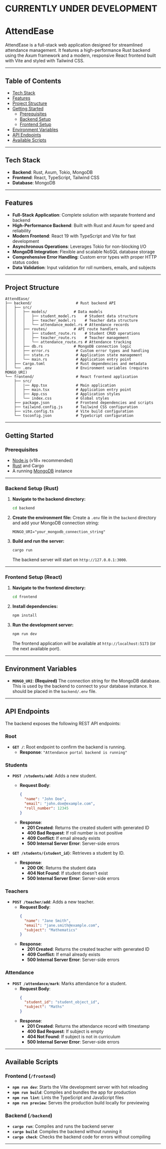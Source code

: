 # CURRENTLY UNDER DEVELOPMENT

# AttendEase

AttendEase is a full-stack web application designed for streamlined attendance management. It features a high-performance Rust backend using the Axum framework and a modern, responsive React frontend built with Vite and styled with Tailwind CSS.

---

## Table of Contents

- [Tech Stack](#tech-stack)
- [Features](#features)
- [Project Structure](#project-structure)
- [Getting Started](#getting-started)
  - [Prerequisites](#prerequisites)
  - [Backend Setup](#backend-setup)
  - [Frontend Setup](#frontend-setup)
- [Environment Variables](#environment-variables)
- [API Endpoints](#api-endpoints)
- [Available Scripts](#available-scripts)

---

## Tech Stack

- **Backend**: Rust, Axum, Tokio, MongoDB
- **Frontend**: React, TypeScript, Tailwind CSS
- **Database**: MongoDB

---

## Features

- **Full-Stack Application**: Complete solution with separate frontend and backend
- **High-Performance Backend**: Built with Rust and Axum for speed and reliability
- **Modern Frontend**: React 19 with TypeScript and Vite for fast development
- **Asynchronous Operations**: Leverages Tokio for non-blocking I/O
- **MongoDB Integration**: Flexible and scalable NoSQL database storage
- **Comprehensive Error Handling**: Custom error types with proper HTTP status codes
- **Data Validation**: Input validation for roll numbers, emails, and subjects

---

## Project Structure

```
AttendEase/
├── backend/                    # Rust backend API
│   ├── src/
│   │   ├── models/            # Data models
│   │   │   ├── student_model.rs    # Student data structure
│   │   │   ├── teacher_model.rs    # Teacher data structure
│   │   │   └── attendance_model.rs # Attendance records
│   │   ├── routes/            # API route handlers
│   │   │   ├── student_route.rs    # Student CRUD operations
│   │   │   ├── teacher_route.rs    # Teacher management
│   │   │   └── attendance_route.rs # Attendance tracking
│   │   ├── db.rs              # MongoDB connection logic
│   │   ├── error.rs            # Custom error types and handling
│   │   ├── state.rs            # Application state management
│   │   └── main.rs             # Application entry point
│   ├── Cargo.toml              # Rust dependencies and metadata
│   └── .env                    # Environment variables (requires MONGO_URI)
└── frontend/                   # React frontend application
    ├── src/
    │   |── App.tsx             # Main application
    │   ├── main.tsx            # Application entry point
    │   ├── App.css             # Application styles
    │   └── index.css           # Global styles
    ├── package.json            # Frontend dependencies and scripts
    ├── tailwind.config.js      # Tailwind CSS configuration
    ├── vite.config.ts          # Vite build configuration
    └── tsconfig.json           # TypeScript configuration
```

---

## Getting Started

### Prerequisites

- [Node.js](https://nodejs.org/) (v18+ recommended)
- [Rust](https://www.rust-lang.org/tools/install) and Cargo
- A running [MongoDB](https://www.mongodb.com/) instance

---

### Backend Setup (Rust)

1. **Navigate to the backend directory:**

   ```sh
   cd backend
   ```

2. **Create the environment file:**
   Create a `.env` file in the `backend` directory and add your MongoDB connection string:

   ```env
   MONGO_URI="your_mongodb_connection_string"
   ```

3. **Build and run the server:**
   ```sh
   cargo run
   ```
   The backend server will start on `http://127.0.0.1:3000`.

---

### Frontend Setup (React)

1. **Navigate to the frontend directory:**

   ```sh
   cd frontend
   ```

2. **Install dependencies:**

   ```sh
   npm install
   ```

3. **Run the development server:**
   ```sh
   npm run dev
   ```
   The frontend application will be available at `http://localhost:5173` (or the next available port).

---

## Environment Variables

- **`MONGO_URI`**: **(Required)** The connection string for the MongoDB database. This is used by the backend to connect to your database instance. It should be placed in the `backend/.env` file.

---

## API Endpoints

The backend exposes the following REST API endpoints:

### Root

- **`GET /`**: Root endpoint to confirm the backend is running.
  - **Response**: `"Attendance portal backend is running"`

### Students

- **`POST /students/add`**: Adds a new student.

  - **Request Body**:
    ```json
    {
      "name": "John Doe",
      "email": "john.doe@example.com",
      "roll_number": 12345
    }
    ```
  - **Response**:
    - **201 Created**: Returns the created student with generated ID
    - **400 Bad Request**: If roll number is not positive
    - **409 Conflict**: If email already exists
    - **500 Internal Server Error**: Server-side errors

- **`GET /students/{student_id}`**: Retrieves a student by ID.
  - **Response**:
    - **200 OK**: Returns the student data
    - **404 Not Found**: If student doesn't exist
    - **500 Internal Server Error**: Server-side errors

### Teachers

- **`POST /teacher/add`**: Adds a new teacher.
  - **Request Body**:
    ```json
    {
      "name": "Jane Smith",
      "email": "jane.smith@example.com",
      "subject": "Mathematics"
    }
    ```
  - **Response**:
    - **201 Created**: Returns the created teacher with generated ID
    - **409 Conflict**: If email already exists
    - **500 Internal Server Error**: Server-side errors

### Attendance

- **`POST /attendance/mark`**: Marks attendance for a student.
  - **Request Body**:
    ```json
    {
      "student_id": "student_object_id",
      "subject": "Maths"
    }
    ```
  - **Response**:
    - **201 Created**: Returns the attendance record with timestamp
    - **400 Bad Request**: If subject is empty
    - **404 Not Found**: If subject is not in curriculum
    - **500 Internal Server Error**: Server-side errors

---

## Available Scripts

### Frontend (`/frontend`)

- **`npm run dev`**: Starts the Vite development server with hot reloading
- **`npm run build`**: Compiles and bundles the app for production
- **`npm run lint`**: Lints the TypeScript and JavaScript files
- **`npm run preview`**: Serves the production build locally for previewing

### Backend (`/backend`)

- **`cargo run`**: Compiles and runs the backend server
- **`cargo build`**: Compiles the backend without running it
- **`cargo check`**: Checks the backend code for errors without compiling

---
